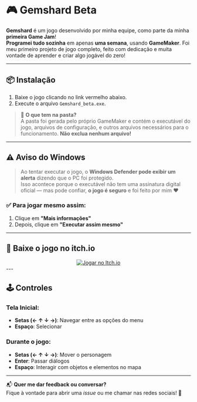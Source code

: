 # 🎮 Gemshard Beta

**Gemshard** é um jogo desenvolvido por minha equipe, como parte da minha **primeira Game Jam**!  
**Programei tudo sozinha** em apenas **uma semana**, usando **GameMaker**. Foi meu primeiro projeto de jogo completo, feito com dedicação e muita vontade de aprender e criar algo jogável do zero!

---

## 📦 Instalação

1. Baixe o jogo clicando no link vermelho abaixo.
2. Execute o arquivo `Gemshard_beta.exe`.

> 🧠 **O que tem na pasta?**  
> A pasta foi gerada pelo próprio GameMaker e contém o executável do jogo, arquivos de configuração, e outros arquivos necessários para o funcionamento. **Não exclua nenhum arquivo!**

---

## ⚠️ Aviso do Windows

> Ao tentar executar o jogo, o **Windows Defender pode exibir um alerta** dizendo que o PC foi protegido.  
> Isso acontece porque o executável não tem uma assinatura digital oficial — mas pode confiar, **o jogo é seguro** e foi feito por mim ❤️

### ✅ Para jogar mesmo assim:

1. Clique em **"Mais informações"**
2. Depois, clique em **"Executar assim mesmo"**

---

## 🔗 Baixe o jogo no itch.io

<div align="center">
  <a href="https://marialuiza-pin.itch.io/gemshard" target="_blank">
    <img src="https://img.shields.io/badge/JOGAR%20NO-itcho.io-red?style=for-the-badge&logo=itch-io&logoColor=white" alt="Jogar no Itch.io">
  </a>
</div>
---

## 🕹️ Controles

### Tela Inicial:
- **Setas (← ↑ ↓ →)**: Navegar entre as opções do menu
- **Espaço**: Selecionar

### Durante o jogo:
- **Setas (← ↑ ↓ →)**: Mover o personagem
- **Enter**: Passar diálogos
- **Espaço**: Interagir com objetos e elementos no mapa

---

📬 **Quer me dar feedback ou conversar?**  
Fique à vontade para abrir uma _issue_ ou me chamar nas redes sociais! 💬
